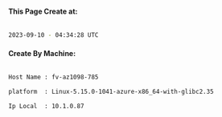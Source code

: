 
   
#### This Page Create at:

```bash

2023-09-10 - 04:34:28 UTC

```

#### Create By Machine:

```bash

Host Name : fv-az1098-785

platform  : Linux-5.15.0-1041-azure-x86_64-with-glibc2.35

Ip Local  : 10.1.0.87

```

